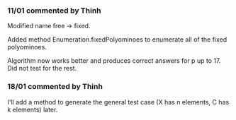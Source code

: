 ### 11/01 commented by Thinh

Modified name free -> fixed.

Added method Enumeration.fixedPolyominoes to enumerate all of the fixed polyominoes.

Algorithm now works better and produces correct answers for p up to 17. Did not test for the rest.

### 18/01 commented by Thinh

I'll add a method to generate the general test case (X has n elements, C has k elements) later.
